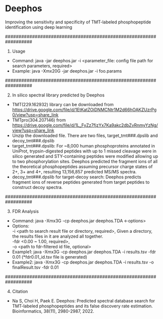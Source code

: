 # Deephos
Improving the sensitivity and specificity of TMT-labeled phosphopeptide identification using deep learning

##################################################################

1. Usage
- Command: java -jar deephos.jar -i <parameter_file: config file path for search parameters, required>
- Example: java -Xmx20G -jar deephos.jar -i foo.params

##################################################################

2. In silico spectral library predicted by Deephos
- TMT(229.162932) library can be downloaded from https://drive.google.com/file/d/1EtKatZOiDNMCNtr1M2d66hOAKZUzrPg0/view?usp=share_link
- TMTpro(304.207146) from https://drive.google.com/file/d/1L_FyZz7fjzYx7Ka9akc2dbZvRnmyYzNg/view?usp=share_link
- Unzip the downloaded file. There are two files, target_tmt###.dpslib and decoy_tmt###.dpslib
- target_tmt###.dpslib: For ~8,000 human phosphoproteins annotated in UniProt, trypsin-digested peptides with up to 1 missed cleavage were in silico generated and STY-containing peptides were modified allowing up to two phosphorylation sites. Deephos predicted the fragment ions of all the theoretical phosphopeptides assuming precursor charge states of 2+, 3+ and 4+, resulting 13,156,857 predicted MS/MS spectra.
- decoy_tmt###.dpslib for target-decoy search: Deephos predicts fragment ions of reverse peptides generated from target peptides to construct decoy spectra.

##################################################################

3. FDR Analysis
- Command: java -Xmx3G -cp deephos.jar deephos.TDA <-options>
- Options: <br>
	-i <path to search result file or directory, required>, Given a directory, the results files in it are analyzed all together.<br>
	-fdr <0.00 ~ 1.00, required>, <br>
	-o <path to fdr-filtered id file, optional>
- Example1: java -Xmx3G -cp deephos.jar deephos.TDA -i results.tsv -fdr 0.01 (*fdr0.01_id.tsv file is generated)
- Example2: java -Xmx3G -cp deephos.jar deephos.TDA -i results.tsv -o finalResult.tsv -fdr 0.01

##################################################################

4. Citation
- Na S, Choi H, Paek E. Deephos: Predicted spectral database search for TMT-labeled phosphopeptides and its false discovery rate estimation. Bioinformatics, 38(11), 2980-2987, 2022.

